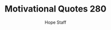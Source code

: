 ---
image: /assets/img/mq/mq_280_gogh.png
title: Motivational Quotes 280
categories:
  - Motivational Quotes
author: Hope Staff
notes: Motivational Quotes 280
embed: >-
  EMBED_GOES_HERE
transcript: >-
  SOME LINES OF TEXT START HERE
---